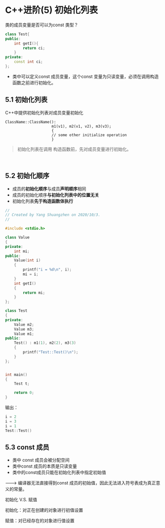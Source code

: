 # C++进阶(5) 初始化列表



类的成员变量是否可以为const 类型？

```C++
class Test{
public:
    int getI(){
        return ci;
    }
private:
    const int ci;
}; 
```

- 类中可以定义const 成员变量，这个const 变量为只读变量，必须在调用构造函数之前进行初始化。

  

## 5.1 初始化列表

C++中提供初始化列表对成员变量初始化

```
ClassName::ClassName():
					 m1(v1), m2(v1, v2), m3(v3);
					 {
					 // some other initialize operation
					 }
```

> 初始化列表在调用 构造函数前，先对成员变量进行初始化。

</br>



## 5.2 初始化顺序

- 成员的**初始化顺序**与成员**声明顺序**相同
- 成员的初始化顺序**与初始化列表中的位置无关**
- 初始化列表**先于构造函数体执行**

```C++
//
// Created by Yang Shuangzhen on 2020/10/3.
//

#include <stdio.h>

class Value
{
private:
    int mi;
public:
    Value(int i)
    {
        printf("i = %d\n", i);
        mi = i;
    }
    int getI()
    {
        return mi;
    }
};

class Test
{
private:
    Value m2;
    Value m3;
    Value m1;
public:
    Test() : m1(1), m2(2), m3(3)
    {
        printf("Test::Test()\n");
    }
};


int main()
{
    Test t;

    return 0;
}
```

输出：

```C++
i = 2
i = 3
i = 1
Test::Test()
```

## 5.3 const 成员

- 类中 const 成员会被分配空间
- 类中const 成员的本质是只读变量
- 类中的const成员只能在初始化列表中指定初始值

---> 编译器无法直接得到const 成员的初始值，因此无法进入符号表成为真正意义的常量。



初始化 V.S. 赋值

初始化：对正在创建的对象进行初值设置

赋值：对已经存在的对象进行值设置